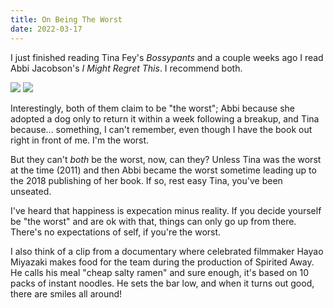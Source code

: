 ```yaml
---
title: On Being The Worst
date: 2022-03-17
---
```


I just finished reading Tina Fey's *Bossypants* and a couple weeks ago I read Abbi Jacobson's *I Might Regret This*. I recommend both.

<img src="/assets/bossypants.png">
<img src="/assets/i_might_regret_this.png">

Interestingly, both of them claim to be "the worst"; Abbi because she adopted a dog only to return it within a week following a breakup, and Tina because... something, I can't remember, even though I have the book out right in front of me. I'm the worst.

But they can't *both* be the worst, now, can they? Unless Tina was the worst at the time (2011) and then Abbi became the worst sometime leading up to the 2018 publishing of her book. If so, rest easy Tina, you've been unseated.

I've heard that happiness is expecation minus reality. If you decide yourself be "the worst" and are ok with that, things can only go up from there. There's no expectations of self, if you're the worst.

I also think of a clip from a documentary where celebrated filmmaker Hayao Miyazaki makes food for the team during the production of Spirited Away. He calls his meal "cheap salty ramen" and sure enough, it's based on 10 packs of instant noodles. He sets the bar low, and when it turns out good, there are smiles all around!
